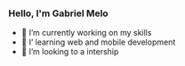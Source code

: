 ### Hello, I'm Gabriel Melo


- 🔭 I’m currently working on my skills
- 🌱 I’  learning web and mobile development
- 👯 I’m looking to a intership

